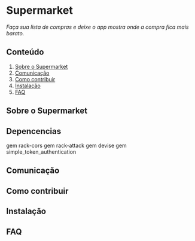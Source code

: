 # Supermarket

_Faça sua lista de compras e deixe o app mostra onde a compra fica mais barato._

## Conteúdo

1. [Sobre o Supermarket](#sobre-o-supermarket)
2. [Comunicação](#comunicação)
3. [Como contribuir](#como-contribuir)
4. [Instalação](#instalação)
5. [FAQ](#perguntas-frequentes-faq)

## Sobre o Supermarket

## Depencencias

gem rack-cors
gem rack-attack
gem devise
gem simple_token_authentication

## Comunicação

## Como contribuir

## Instalação

## FAQ